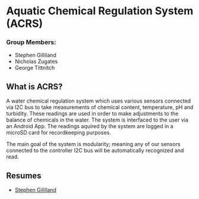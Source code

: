 # Aquatic Chemical Regulation System (ACRS)

### Group Members:
- Stephen Gilliland
- Nicholas Zugates
- George Tittnitch

## What is ACRS?
A water chemical regulation system which uses various sensors connected via I2C bus to take measurements of chemical content, temperature, pH and turbidity. These readings are used in order to make adjustments to the balance of chemicals in the water. The system is interfaced to the user via an Android App. The readings aquired by the system are logged in a microSD card for recordkeeping purposes.

The main goal of the system is modularity; meaning any of our sensors connected to the controller I2C bus will be automatically recognized and read.  

## Resumes
- [Stephen Gilliland](./Resumes/SGilliland_Resume.pdf)

